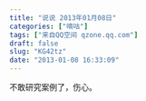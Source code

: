 ```yaml
---
title: "说说 2013年01月08日"
categories: ["嘀咕"]
tags: ["来自QQ空间 qzone.qq.com"]
draft: false
slug: "KG42tz"
date: "2013-01-08 16:33:09"
---
```


不敢研究案例了，伤心。
